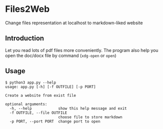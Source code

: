 # Files2Web
Change files representation at localhost to markdown-liked website

## Introduction
Let you read lots of pdf files more conveniently.
The program also help you open the doc/docx file by command (`xdg-open` or `open`) 

## Usage
```
$ python3 app.py --help
usage: app.py [-h] [-f OUTFILE] [-p PORT]

Create a website from exist file

optional arguments:
  -h, --help            show this help message and exit
  -f OUTFILE, --file OUTFILE
                        choose file to store markdown
  -p PORT, --port PORT  change port to open
```
